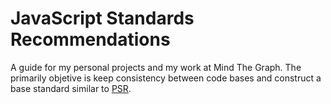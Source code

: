 # JavaScript Standards Recommendations

A guide for my personal projects and my work at Mind The Graph. The primarily objetive is keep consistency between code bases and construct a base standard similar to [PSR](https://www.php-fig.org/psr/psr-1/).
